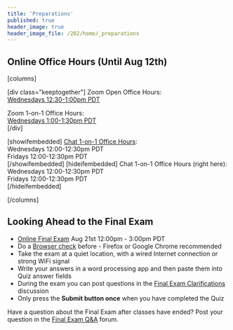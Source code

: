 ```yaml
---
title: 'Preparations'
published: true
header_image: true
header_image_file: /202/home/_preparations
---
```


## Online Office Hours (Until Aug 12th)

[columns]

[div class="keeptogether"]
Zoom Open Office Hours:  
[Wednesdays 12:30-1:00pm PDT](https://www2.cs.sfu.ca/CourseCentral/363/paulh/open-office-hours)  

Zoom 1-on-1 Office Hours:  
[Wednesdays 1:00-1:30pm PDT](https://www2.cs.sfu.ca/CourseCentral/363/paulh/1-on-1-office-hours/)  
[/div]

[showifembedded]
[Chat 1-on-1 Office Hours](https://canvas.sfu.ca/courses/53207/external_tools/13146):  
Wednesdays 12:00-12:30pm PDT  
Fridays 12:00-12:30pm PDT  
[/showifembedded]
[hideifembedded]
Chat 1-on-1 Office Hours (right here):  
Wednesdays 12:00-12:30pm PDT  
Fridays 12:00-12:30pm PDT  
[/hideifembedded]

[/columns]

## Looking Ahead to the Final Exam

* [Online Final Exam](https://canvas.sfu.ca/courses/53207/quizzes) Aug 21st 12:00pm - 3:00pm PDT
* Do a [Browser check](https://www.whatismybrowser.com/) before - Firefox or Google Chrome recommended
* Take the exam at a quiet location, with a wired Internet connection or strong WiFi signal
* Write your answers in a word processing app and then paste them into Quiz answer fields
* During the exam you can post questions in the [Final Exam Clarifications](https://canvas.sfu.ca/courses/53207/discussion_topics/1045560) discussion
* Only press the **Submit button once** when you have completed the Quiz

Have a question about the Final Exam after classes have ended? Post your question in the [Final Exam Q&A](https://canvas.sfu.ca/courses/53207/discussion_topics/1045578) forum.
